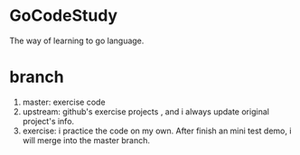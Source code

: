 # GoCodeStudy
The way of learning to go language.

# branch

1. master: exercise code
2. upstream: github's exercise projects , and i always update original project's info.
3. exercise: i practice the code on my own. After finish an mini test demo, i will merge into the master branch.

